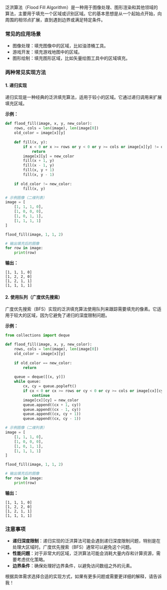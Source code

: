 泛洪算法（Flood Fill Algorithm）是一种用于图像处理、图形渲染和其他领域的算法，主要用于填充一个区域或识别区域。它的基本思想是从一个起始点开始，向周围的相邻点扩展，直到遇到边界或满足特定条件。

### 常见的应用场景
- 图像处理：填充图像中的区域，比如油漆桶工具。
- 游戏开发：填充游戏地图中的区域。
- 图形绘制：填充图形区域，比如矢量绘图工具中的区域填充。

### 两种常见实现方法

#### 1. 递归实现

递归实现是一种经典的泛洪填充算法，适用于较小的区域。它通过递归调用来扩展填充区域。

**示例：**

```python
def flood_fill(image, x, y, new_color):
    rows, cols = len(image), len(image[0])
    old_color = image[x][y]
    
    def fill(x, y):
        if x < 0 or x >= rows or y < 0 or y >= cols or image[x][y] != old_color:
            return
        image[x][y] = new_color
        fill(x + 1, y)
        fill(x - 1, y)
        fill(x, y + 1)
        fill(x, y - 1)
    
    if old_color != new_color:
        fill(x, y)

# 示例图像（二维列表）
image = [
    [1, 1, 1, 0],
    [1, 0, 0, 0],
    [1, 0, 1, 1],
    [1, 1, 1, 1]
]

flood_fill(image, 1, 1, 2)

# 输出填充后的图像
for row in image:
    print(row)
```

**输出：**

```
[1, 1, 1, 0]
[1, 2, 2, 0]
[1, 2, 1, 1]
[1, 1, 1, 1]
```

#### 2. 使用队列（广度优先搜索）

广度优先搜索（BFS）实现的泛洪填充算法使用队列来跟踪需要填充的像素。它适用于较大的区域，因为它避免了递归的深度限制问题。

**示例：**

```python
from collections import deque

def flood_fill(image, x, y, new_color):
    rows, cols = len(image), len(image[0])
    old_color = image[x][y]
    
    if old_color == new_color:
        return
    
    queue = deque([(x, y)])
    while queue:
        cx, cy = queue.popleft()
        if cx < 0 or cx >= rows or cy < 0 or cy >= cols or image[cx][cy] != old_color:
            continue
        image[cx][cy] = new_color
        queue.append((cx + 1, cy))
        queue.append((cx - 1, cy))
        queue.append((cx, cy + 1))
        queue.append((cx, cy - 1))

# 示例图像（二维列表）
image = [
    [1, 1, 1, 0],
    [1, 0, 0, 0],
    [1, 0, 1, 1],
    [1, 1, 1, 1]
]

flood_fill(image, 1, 1, 2)

# 输出填充后的图像
for row in image:
    print(row)
```

**输出：**

```
[1, 1, 1, 0]
[1, 2, 2, 0]
[1, 2, 1, 1]
[1, 1, 1, 1]
```

### 注意事项
- **递归深度限制**：递归实现的泛洪算法可能会遇到递归深度限制问题，特别是在处理大区域时。广度优先搜索（BFS）通常可以避免这个问题。
- **性能问题**：对于非常大的区域，泛洪算法可能会消耗大量内存和计算资源，需要考虑优化策略。
- **边界条件**：确保处理好边界条件，以避免访问数组之外的元素。

根据具体需求选择合适的实现方式，如果有更多问题或需要更详细的解释，请告诉我！